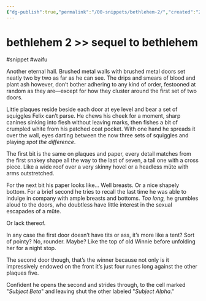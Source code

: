 ```yaml
---
{"dg-publish":true,"permalink":"/00-snippets/bethlehem-2/","created":"2025-02-21T14:10:47.993-06:00","updated":"2024-08-16T11:45:39.000-05:00"}
---
```


# bethlehem 2 >> sequel to bethlehem
#snippet #waifu 

Another eternal hall. Brushed metal walls with brushed metal doors set neatly two by two as far as he can see. The drips and smears of blood and plant ash however, don’t bother adhering to any kind of order, festooned at random as they are—except for how they cluster around the first set of two doors.

Little plaques reside beside each door at eye level and bear a set of squiggles Felix can’t parse. He chews his cheek for a moment, sharp canines sinking into flesh without leaving marks, then fishes a bit of crumpled white from his patched coat pocket. With one hand he spreads it over the wall, eyes darting between the now three sets of squiggles and playing *spot the difference*. 

The first bit is the same on plaques and paper, every detail matches from the first snakey shape all the way to the last of seven, a tall one with a cross piece. Like a wide roof over a very skinny hovel or a headless müte with arms outstretched.

For the next bit his paper looks like… Well breasts. Or a nice shapely bottom. For a brief second he tries to recall the last time he was able to indulge in company with ample breasts and bottoms. *Too long,* he grumbles aloud to the doors, who doubtless have little interest in the sexual escapades of a müte.

Or lack thereof.

In any case the first door doesn’t have tits or ass, it’s more like a tent? Sort of pointy? No, rounder. Maybe? Like the top of old Winnie before unfolding her for a night stop.

The second door though, that’s the winner because not only is it impressively endowed on the front it’s just four runes long against the other plaques five.

Confident he opens the second and strides through, to the cell marked "*Subject Beta*" and leaving shut the other labeled "*Subject Alpha*."